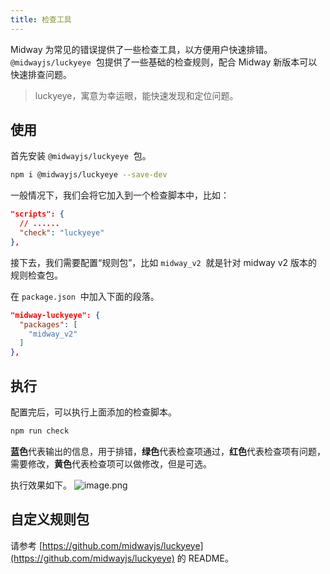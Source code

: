 ```yaml
---
title: 检查工具
---
```


Midway 为常见的错误提供了一些检查工具，以方便用户快速排错。`@midwayjs/luckyeye`  包提供了一些基础的检查规则，配合 Midway 新版本可以快速排查问题。

> luckyeye，寓意为幸运眼，能快速发现和定位问题。

## 使用

首先安装 `@midwayjs/luckyeye`  包。

```bash
npm i @midwayjs/luckyeye --save-dev
```

一般情况下，我们会将它加入到一个检查脚本中，比如：

```json
"scripts": {
  // ......
  "check": "luckyeye"
},
```

接下去，我们需要配置“规则包”，比如 `midway_v2`  就是针对 midway v2 版本的规则检查包。

在 `package.json`  中加入下面的段落。

```json
"midway-luckyeye": {
  "packages": [
    "midway_v2"
  ]
},
```

## 执行

配置完后，可以执行上面添加的检查脚本。

```bash
npm run check
```

**蓝色**代表输出的信息，用于排错，**绿色**代表检查项通过，**红色**代表检查项有问题，需要修改，**黄色**代表检查项可以做修改，但是可选。

执行效果如下。
![image.png](https://cdn.nlark.com/yuque/0/2021/png/501408/1610983986151-79c54e7c-3ff0-4f94-98bc-359dda0fa694.png#align=left&display=inline&height=464&margin=%5Bobject%20Object%5D&name=image.png&originHeight=928&originWidth=1234&size=155051&status=done&style=none&width=617)

## 自定义规则包

请参考 [https://github.com/midwayjs/luckyeye](https://github.com/midwayjs/luckyeye) 的 README。
